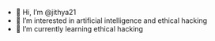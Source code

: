 - 👋 Hi, I’m @jithya21
- 👀 I’m interested in artificial intelligence and ethical hacking
- 🌱 I’m currently learning ethical hacking
<!---
jithya21/jithya21 is a ✨ special ✨ repository because its `README.md` (this file) appears on your GitHub profile.
You can click the Preview link to take a look at your changes.
--->
